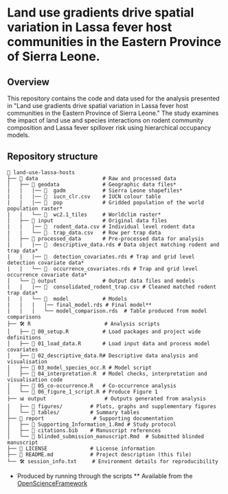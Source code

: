 # Land use gradients drive spatial variation in Lassa fever host communities in the Eastern Province of Sierra Leone.

## Overview

This repository contains the code and data used for the analysis presented in "Land use gradients drive spatial variation in Lassa fever host communities in the Eastern Province of Sierra Leone." The study examines the impact of land use and species interactions on rodent community composition and Lassa fever spillover risk using hierarchical occupancy models.

## Repository structure

```
📂 land-use-lassa-hosts  
├── 📂 data                     # Raw and processed data  
│   ├── 📂 geodata              # Geographic data files*
|   |   |── 📂  gadm            # Sierra Leone shapefiles*
|   |   |── 📄  iucn_clr.csv    # IUCN colour table
|   |   |── 📂  pop             # Gridded population of the world population raster*
|   |   └── 📂  wc2.1_tiles     # Worldclim raster*
│   ├── 📂 input                # Original data files  
|   |   |── 📄  rodent_data.csv # Individual level rodent data
|   |   └── 📄  trap_data.csv   # Row per trap data
│   ├── 📂 processed_data       # Pre-processed data for analysis 
|   |   |── 📄  descriptive_data.rds # Data object matching rodent and trap data*
|   |   |── 📄  detection_covariates.rds # Trap and grid level detection covariate data*
|   |   └── 📄  occurrence_covariates.rds # Trap and grid level occurrence covariate data*
│   └── 📂 output               # Output data files and models  
|   |   |── 📄  consolidated_rodent_trap.csv # Cleaned matched rodent trap data*
|   |   └── 📂  model           # Models
|   |   |   |── final_model.rds # Final model**
|   |   |   └── model_comparison.rds  # Table produced from model comparisons
├── 🛠️ R                        # Analysis scripts  
│   ├── 📄 00_setup.R           # Load packages and project wide definitions
│   ├── 📄 01_load_data.R       # Load input data and process model covariates
│   ├── 📄 02_descriptive_data.R# Descriptive data analysis and visualisation
│   ├── 📄 03_model_species_occ.R # Model script
│   ├── 📄 04_interpretation.R  # Model checks, interpretation and visualisation code
│   ├── 📄 05_co-occurrence.R   # Co-occurrence analysis
│   └── 📄 06_figure_1_script.R # Produce Figure 1
├── 📊 output                   # Outputs generated from analysis  
│   ├── 📂 figures/         # Plots, graphs and supplementary figures
│   └── 📂 tables/          # Summary tables  
├── 📂 report                # Supporting documentation  
│   ├── 📄 Supporting_Information_1.Rmd # Study protocol
│   ├── 📄 citations.bib    # Manuscript references
│   └── 📄 blinded_submission_manuscript.Rmd  # Submitted blinded manuscript
├── 📜 LICENSE              # License information  
├── 📄 README.md            # Project description (this file)  
└── 🛠️ session_info.txt     # Environment details for reproducibility  
```
* Produced by running through the scripts
** Available from the [OpenScienceFramework](https://osf.io/jbm6y/?view_only=8f32ac4d8659464ca468914b8f89ae99)



